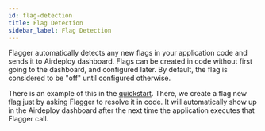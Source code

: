 ```yaml
---
id: flag-detection
title: Flag Detection
sidebar_label: Flag Detection
---
```


Flagger automatically detects any new flags in your application code and sends it to Airdeploy dashboard. Flags can be created in code without first going to the dashboard, and configured later. By default, the flag is considered to be "off" until configured otherwise.

There is an example of this in the [quickstart](quick-start.md#make-a-test-flag-request). There, we create a flag new flag just by asking Flagger to resolve it in code. It will automatically show up in the Airdeploy dashboard after the next time the application executes that Flagger call.
